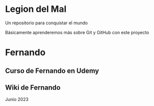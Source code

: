# Legion del Mal
Un repositorio para conquistar el mundo

Básicamente aprenderemos más sobre Git y GitHub con este proyecto


# Fernando


## Curso de Fernando en Udemy

## Wiki de Fernando
Junio 2023 